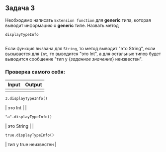 ## Задача 3

Необходимо написать `Extension function` для **generic** типа, которая выводит информацию о **generiс** типе. Назвать метод

```
displayTypeInfo
```

![](data:image/gif;base64,R0lGODlhAQABAPABAP///wAAACH5BAEKAAAALAAAAAABAAEAAAICRAEAOw==)![](data:image/gif;base64,R0lGODlhAQABAPABAP///wAAACH5BAEKAAAALAAAAAABAAEAAAICRAEAOw== "Click and drag to move")

Если функция вызвана для `String`, то метод выводит "это String", если вызывается для `Int`, то выводится "это Int", а для остальных типов будет выводится сообщение "тип у {*заданное значение*} неизвестен".

### Проверка самого себя:


| Input | Output |
| ----- | ------ |
|       |        |

```
3.displayTypeInfo()
```

  | это Int                          |
|

```
"a".displayTypeInfo()
```
| это String                       |
|

```
true.displayTypeInfo()
```
| тип у true неизвестен |
